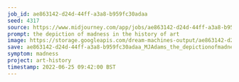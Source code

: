 ```yaml
---
job_id: ae863142-d24d-44ff-a3a8-b959fc30adaa
seed: 4317
source: https://www.midjourney.com/app/jobs/ae863142-d24d-44ff-a3a8-b959fc30adaa/
prompt: the depiction of madness in the history of art
image: https://storage.googleapis.com/dream-machines-output/ae863142-d24d-44ff-a3a8-b959fc30adaa/0_0.png
save: ae863142-d24d-44ff-a3a8-b959fc30adaa_MJAdams_the_depictionofmadnessinthehistoryofart
symptom: madness
project: art-history
timestamp: 2022-06-25 09:42:00 BST
---
```

